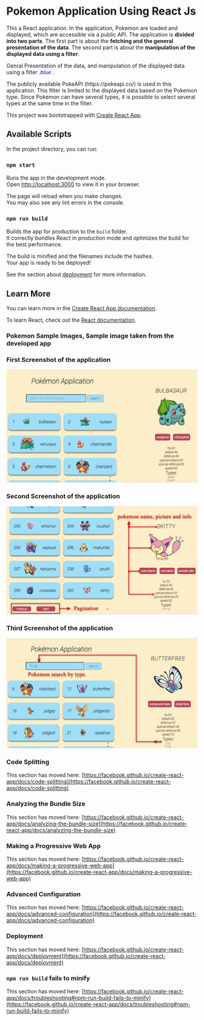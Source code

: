 # Pokemon Application Using React Js
This a React application. In the application, Pokemon are loaded and displayed, which are accessible via a public API. The application is **divided into two parts**. The first part is about the **fetching and the general presentation of the data**. The second part is about the **manipulation of the displayed data using a filter**.
<p>Genral Presentation of the data, and manipulation of the displayed data using a filter <span style="color:blue">.<em>blue</em> </span>.</p>
 The publicly available PokeAPI (https://pokeapi.co/) is used in this application.  This filter is limited to the displayed data based on the Pokemon type. Since Pokemon can have several types, it is possible to select several types at the same time in the filter. 
 

This project was bootstrapped with [Create React App](https://github.com/facebook/create-react-app).

## Available Scripts

In the project directory, you can run:

### `npm start`

Runs the app in the development mode.\
Open [http://localhost:3000](http://localhost:3000) to view it in your browser.

The page will reload when you make changes.\
You may also see any lint errors in the console.


### `npm run build`

Builds the app for production to the `build` folder.\
It correctly bundles React in production mode and optimizes the build for the best performance.

The build is minified and the filenames include the hashes.\
Your app is ready to be deployed!

See the section about [deployment](https://facebook.github.io/create-react-app/docs/deployment) for more information.


## Learn More

You can learn more in the [Create React App documentation](https://facebook.github.io/create-react-app/docs/getting-started).

To learn React, check out the [React documentation](https://reactjs.org/).
### Pokemon Sample Images, Sample image taken from the developed app 

### First Screenshot of the application
![alt text](https://github.com/Abdulwarissherzad/Pokemon-Application-Using-React-Js-/blob/main/Sample%20Image%201.jpg)

### Second Screenshot of the application
![alt text](https://github.com/Abdulwarissherzad/Pokemon-Application-Using-React-Js-/blob/main/Sample%20Image%202.jpg)

### Third Screenshot of the application
![alt text](https://github.com/Abdulwarissherzad/Pokemon-Application-Using-React-Js-/blob/main/Sample%20Image%203.jpg)


### Code Splitting

This section has moved here: [https://facebook.github.io/create-react-app/docs/code-splitting](https://facebook.github.io/create-react-app/docs/code-splitting)

### Analyzing the Bundle Size

This section has moved here: [https://facebook.github.io/create-react-app/docs/analyzing-the-bundle-size](https://facebook.github.io/create-react-app/docs/analyzing-the-bundle-size)

### Making a Progressive Web App

This section has moved here: [https://facebook.github.io/create-react-app/docs/making-a-progressive-web-app](https://facebook.github.io/create-react-app/docs/making-a-progressive-web-app)

### Advanced Configuration

This section has moved here: [https://facebook.github.io/create-react-app/docs/advanced-configuration](https://facebook.github.io/create-react-app/docs/advanced-configuration)

### Deployment

This section has moved here: [https://facebook.github.io/create-react-app/docs/deployment](https://facebook.github.io/create-react-app/docs/deployment)

### `npm run build` fails to minify

This section has moved here: [https://facebook.github.io/create-react-app/docs/troubleshooting#npm-run-build-fails-to-minify](https://facebook.github.io/create-react-app/docs/troubleshooting#npm-run-build-fails-to-minify)
